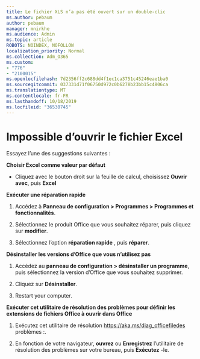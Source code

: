 ```yaml
---
title: Le fichier XLS n’a pas été ouvert sur un double-clic
ms.author: pebaum
author: pebaum
manager: mnirkhe
ms.audience: Admin
ms.topic: article
ROBOTS: NOINDEX, NOFOLLOW
localization_priority: Normal
ms.collection: Adm_O365
ms.custom:
- "776"
- "2100015"
ms.openlocfilehash: 7d2356ff2c688dd4f1ec1ca3751c45246eae1ba0
ms.sourcegitcommit: 037331d71f06750d972c0b6278b23bb15c4806ca
ms.translationtype: MT
ms.contentlocale: fr-FR
ms.lasthandoff: 10/18/2019
ms.locfileid: "36530745"
---
```

# <a name="excel-file-doesnt-open"></a>Impossible d’ouvrir le fichier Excel

Essayez l’une des suggestions suivantes :

**Choisir Excel comme valeur par défaut**

* Cliquez avec le bouton droit sur la feuille de calcul, choisissez **Ouvrir avec**, puis **Excel**

**Exécuter une réparation rapide**

1. Accédez à **Panneau de configuration > Programmes > Programmes et fonctionnalités**.

2. Sélectionnez le produit Office que vous souhaitez réparer, puis cliquez sur **modifier**.

3. Sélectionnez l’option **réparation rapide** , puis **réparer**.

**Désinstaller les versions d’Office que vous n’utilisez pas**

1. Accédez au **panneau de configuration > désinstaller un programme**, puis sélectionnez la version d’Office que vous souhaitez supprimer.

2. Cliquez sur **Désinstaller**.

3. Restart your computer.

**Exécuter cet utilitaire de résolution des problèmes pour définir les extensions de fichiers Office à ouvrir dans Office**

1. Exécutez cet utilitaire de résolution https://aka.ms/diag_officefiledes problèmes :.

2. En fonction de votre navigateur, **ouvrez** ou **Enregistrez** l’utilitaire de résolution des problèmes sur votre bureau, puis **Exécutez** -le.

